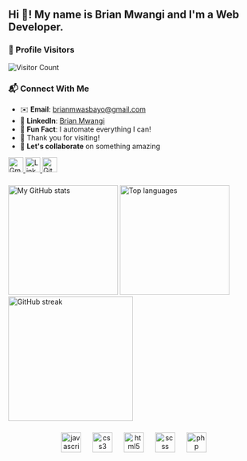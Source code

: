 <h2 align="left">Hi 👋! My name is Brian Mwangi and I'm a Web Developer.</h2>

### 🌟 Profile Visitors
![Visitor Count](https://komarev.com/ghpvc/?username=Kishoyan-Brian033&color=blueviolet&style=flat-square&label=PROFILE+VIEWS)

### 📬 Connect With Me
- ✉️ **Email**: [brianmwasbayo@gmail.com](mailto:brianmwasbayo@gmail.com)  
- 💼 **LinkedIn**: [Brian Mwangi](https://www.linkedin.com/in/brian-mwangi-a081a1330/)  
- 🌟 **Fun Fact**: I automate everything I can!  
- 🙏 Thank you for visiting!  
- 🚀 **Let's collaborate** on something amazing  

<div align="left">
  <a href="mailto:brianmwasbayo@gmail.com">
    <img src="https://img.shields.io/badge/Gmail-D14836?style=for-the-badge&logo=gmail&logoColor=white" height="30" alt="Gmail"/>
  </a>
  <a href="https://www.linkedin.com/in/brian-mwangi-a081a1330/">
    <img src="https://img.shields.io/badge/LinkedIn-0077B5?style=for-the-badge&logo=linkedin&logoColor=white" height="30" alt="LinkedIn"/>
  </a>
  <!-- Dynamic GitHub Profile Views -->
  <a href="https://github.com/Kishoyan-Brian033?tab=repositories">
    <img src="https://img.shields.io/badge/dynamic/json?color=181717&label=GitHub&query=%24.total&url=https%3A%2F%2Fapi.github-star-counter.workers.dev%2Fuser%2FKishoyan-Brian033&logo=github&style=for-the-badge" height="30" alt="GitHub"/>
  </a>
</div>

###

<div align="left">
  <!-- High-Contrast Profile Stats Card -->
  <img src="https://github-readme-stats.vercel.app/api?username=Kishoyan-Brian033&show_icons=true&count_private=true&theme=dark&hide_border=false&bg_color=45,1A1A2E,16213E&title_color=FF9E3F&icon_color=00E0FF&text_color=FFFFFF&custom_title=Brian's%20GitHub%20Stats&card_width=250&border_color=7F5AF0&border_radius=10" height="220" alt="My GitHub stats"/>
  
  <!-- Spacer -->
  
  
  <!-- High-Contrast Language Stats Card -->
  <img src="https://github-readme-stats.vercel.app/api/top-langs?username=Kishoyan-Brian033&layout=compact&langs_count=8&theme=dark&hide_border=false&bg_color=45,1A1A2E,16213E&title_color=FF9E3F&text_color=FFFFFF&custom_title=My%20Coding%20Languages&card_width=300&border_color=7F5AF0&border_radius=10" height="220" alt="Top languages"/>
</div>

<!-- Enhanced Streak Stats -->
<div align="left">
  <img src="https://streak-stats.demolab.com?user=Kishoyan-Brian033&theme=nightowl&hide_border=false&background=1A1A2E&dates=FF9E3F&ring=00E0FF&fire=FF5E78&currStreakNum=FFFFFF&type=svg&card_width=700&border_color=7F5AF0&border_radius=10" height="250" alt="GitHub streak"/>
</div>

###


###

<div align="center" style="margin: 15px 0">
  <img src="https://cdn.jsdelivr.net/gh/devicons/devicon/icons/javascript/javascript-original.svg" height="40" width="40" alt="javascript" title="JavaScript"/>
  <img width="15"/>
  <img src="https://cdn.jsdelivr.net/gh/devicons/devicon/icons/css3/css3-original.svg" height="40" width="40" alt="css3" title="CSS3"/>
  <img width="15"/>
  <img src="https://cdn.jsdelivr.net/gh/devicons/devicon/icons/html5/html5-original.svg" height="40" width="40" alt="html5" title="HTML5"/>
  <img width="15"/>
  <img src="https://cdn.jsdelivr.net/gh/devicons/devicon/icons/sass/sass-original.svg" height="40" width="40" alt="scss" title="SCSS"/>
  <img width="15"/>
  <img src="https://cdn.jsdelivr.net/gh/devicons/devicon/icons/php/php-original.svg" height="40" width="40" alt="php" title="PHP"/>
</div>

###



###

<br clear="both">



###  

